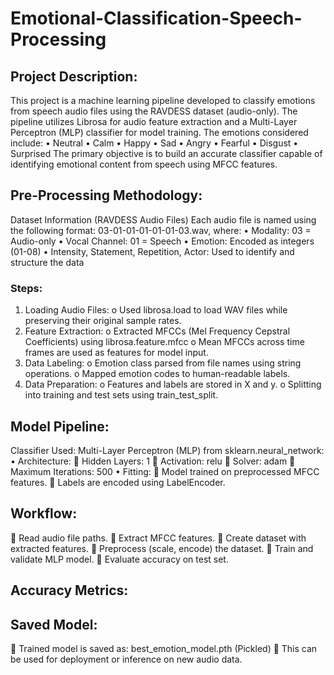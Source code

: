 # Emotional-Classification-Speech-Processing

## Project Description:
This project is a machine learning pipeline developed to classify emotions from speech audio files using the RAVDESS dataset (audio-only). The pipeline utilizes Librosa for audio feature extraction and a Multi-Layer Perceptron (MLP) classifier for model training.
The emotions considered include:
•	Neutral
•	Calm
•	Happy
•	Sad
•	Angry
•	Fearful
•	Disgust
•	Surprised
The primary objective is to build an accurate classifier capable of identifying emotional content from speech using MFCC features.

## Pre-Processing Methodology:
Dataset Information (RAVDESS Audio Files)
Each audio file is named using the following format:
03-01-01-01-01-01-03.wav, where:
•	Modality: 03 = Audio-only
•	Vocal Channel: 01 = Speech
•	Emotion: Encoded as integers (01-08)
•	Intensity, Statement, Repetition, Actor: Used to identify and structure the data
### Steps:
1.	Loading Audio Files:
o	Used librosa.load to load WAV files while preserving their original sample rates.
2.	Feature Extraction:
o	Extracted MFCCs (Mel Frequency Cepstral Coefficients) using librosa.feature.mfcc
o	Mean MFCCs across time frames are used as features for model input.
3.	Data Labeling:
o	Emotion class parsed from file names using string operations.
o	Mapped emotion codes to human-readable labels.
4.	Data Preparation:
o	Features and labels are stored in X and y.
o	Splitting into training and test sets using train_test_split.

## Model Pipeline:
Classifier Used:
Multi-Layer Perceptron (MLP) from sklearn.neural_network:
•	Architecture:
	Hidden Layers: 1
	Activation: relu
	Solver: adam
	Maximum Iterations: 500
•	Fitting:
	Model trained on preprocessed MFCC features.
	Labels are encoded using LabelEncoder.

## Workflow:
	Read audio file paths.
	Extract MFCC features.
	Create dataset with extracted features.
	Preprocess (scale, encode) the dataset.
	Train and validate MLP model.
	Evaluate accuracy on test set.


## Accuracy Metrics:

## Saved Model:
	Trained model is saved as: best_emotion_model.pth (Pickled)
	This can be used for deployment or inference on new audio data.

